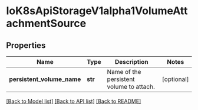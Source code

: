 # IoK8sApiStorageV1alpha1VolumeAttachmentSource

## Properties
Name | Type | Description | Notes
------------ | ------------- | ------------- | -------------
**persistent_volume_name** | **str** | Name of the persistent volume to attach. | [optional] 

[[Back to Model list]](../README.md#documentation-for-models) [[Back to API list]](../README.md#documentation-for-api-endpoints) [[Back to README]](../README.md)


